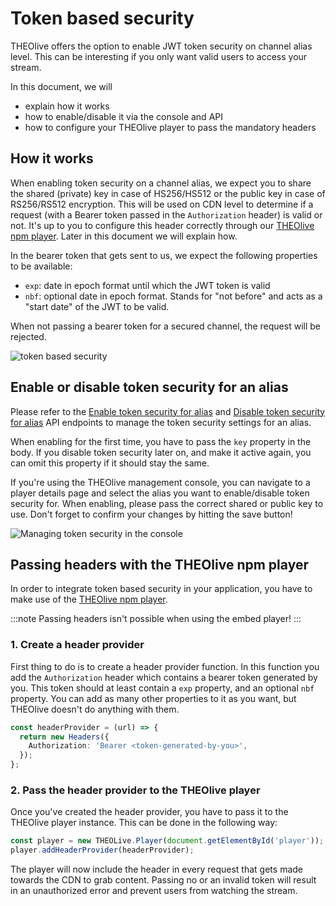 # Token based security

THEOlive offers the option to enable JWT token security on channel alias level. This can be interesting if you only want valid users to access your stream.

In this document, we will

- explain how it works
- how to enable/disable it via the console and API
- how to configure your THEOlive player to pass the mandatory headers

## How it works

When enabling token security on a channel alias, we expect you to share the shared (private) key in case of HS256/HS512 or the public key in case of RS256/RS512 encryption. This will be used on CDN level to determine if a request (with a Bearer token passed in the `Authorization` header) is valid or not. It's up to you to configure this header correctly through our [THEOlive npm player](https://www.npmjs.com/package/@theolive/player). Later in this document we will explain how.

In the bearer token that gets sent to us, we expect the following properties to be available:

- `exp`: date in epoch format until which the JWT token is valid
- `nbf`: optional date in epoch format. Stands for "not before" and acts as a "start date" of the JWT to be valid.

When not passing a bearer token for a secured channel, the request will be rejected.

![token based security](https://files.readme.io/dcdfc37-token_security.png)

## Enable or disable token security for an alias

Please refer to the [Enable token security for alias](https://developers.theo.live/reference/enable-token-security-for-alias) and [Disable token security for alias](https://developers.theo.live/reference/disable-token-security-for-alias) API endpoints to manage the token security settings for an alias.

When enabling for the first time, you have to pass the `key` property in the body. If you disable token security later on, and make it active again, you can omit this property if it should stay the same.

If you're using the THEOlive management console, you can navigate to a player details page and select the alias you want to enable/disable token security for. When enabling, please pass the correct shared or public key to use. Don't forget to confirm your changes by hitting the save button!

![Managing token security in the console](https://files.readme.io/51376b6-token.png)

## Passing headers with the THEOlive npm player

In order to integrate token based security in your application, you have to make use of the [THEOlive npm player](../../theolive-through-npm/index.md).

:::note
Passing headers isn't possible when using the embed player!
:::

### 1. Create a header provider

First thing to do is to create a header provider function. In this function you add the `Authorization` header which contains a bearer token generated by you. This token should at least contain a `exp` property, and an optional `nbf` property. You can add as many other properties to it as you want, but THEOlive doesn't do anything with them.

```typescript Creating header provider
const headerProvider = (url) => {
  return new Headers({
    Authorization: 'Bearer <token-generated-by-you>',
  });
};
```

### 2. Pass the header provider to the THEOlive player

Once you've created the header provider, you have to pass it to the THEOlive player instance. This can be done in the following way:

```typescript Pass header provider to player
const player = new THEOLive.Player(document.getElementById('player'));
player.addHeaderProvider(headerProvider);
```

The player will now include the header in every request that gets made towards the CDN to grab content. Passing no or an invalid token will result in an unauthorized error and prevent users from watching the stream.
